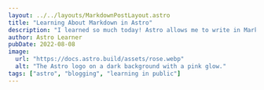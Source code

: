 ```yaml
---
layout: ../../layouts/MarkdownPostLayout.astro
title: "Learning About Markdown in Astro"
description: "I learned so much today! Astro allows me to write in Markdown, but also use variables from the frontmatter. I can even access those values in an Astro layout component."
author: Astro Learner
pubDate: 2022-08-08
image:
  url: "https://docs.astro.build/assets/rose.webp"
  alt: "The Astro logo on a dark background with a pink glow."
tags: ["astro", "blogging", "learning in public"]
---
```

